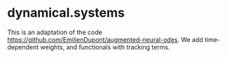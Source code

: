 # dynamical.systems

This is an adaptation of the code https://github.com/EmilienDupont/augmented-neural-odes.
We add time-dependent weights, and functionals with tracking terms.
